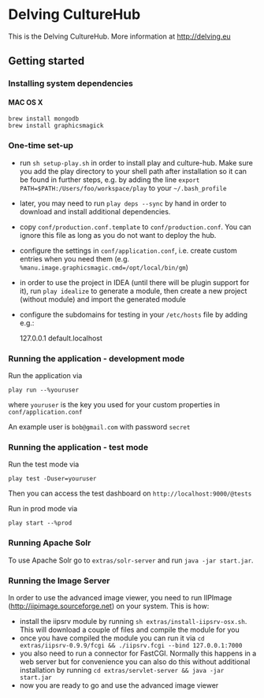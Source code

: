 # Delving CultureHub

This is the Delving CultureHub. More information at http://delving.eu

## Getting started

### Installing system dependencies

#### MAC OS X

    brew install mongodb
    brew install graphicsmagick

### One-time set-up

- run `sh setup-play.sh` in order to install play and culture-hub. Make sure you add the play directory to your shell path after installation so it can be found in further steps, e.g. by adding the line `export PATH=$PATH:/Users/foo/workspace/play` to your `~/.bash_profile`
- later, you may need to run `play deps --sync` by hand in order to download and install additional dependencies.
- copy `conf/production.conf.template` to `conf/production.conf`. You can ignore this file as long as you do not want to deploy the hub.
- configure the settings in `conf/application.conf`, i.e. create custom entries when you need them (e.g. `%manu.image.graphicsmagic.cmd=/opt/local/bin/gm`)
- in order to use the project in IDEA (until there will be plugin support for it), run `play idealize` to generate a module, then create a new project (without module) and import the generated module
- configure the subdomains for testing in your `/etc/hosts` file by adding e.g.:

    127.0.0.1       default.localhost

### Running the application - development mode

Run the application via

    play run --%youruser

where `youruser` is the key you used for your custom properties in `conf/application.conf`

An example user is `bob@gmail.com` with password `secret`

### Running the application - test mode

Run the test mode via

    play test -Duser=youruser

Then you can access the test dashboard on `http://localhost:9000/@tests`

Run in prod mode via

    play start --%prod

### Running Apache Solr

To use Apache Solr go to `extras/solr-server` and run `java -jar start.jar`.

### Running the Image Server

In order to use the advanced image viewer, you need to run IIPImage (http://iipimage.sourceforge.net) on your system.
This is how:
- install the iipsrv module by running `sh extras/install-iipsrv-osx.sh`. This will download a couple of files and compile the module for you
- once you have compiled the module you can run it via `cd extras/iipsrv-0.9.9/fcgi && ./iipsrv.fcgi --bind 127.0.0.1:7000`
- you also need to run a connector for FastCGI. Normally this happens in a web server but for convenience you can also do this without additional
installation by running `cd extras/servlet-server && java -jar start.jar`
- now you are ready to go and use the advanced image viewer